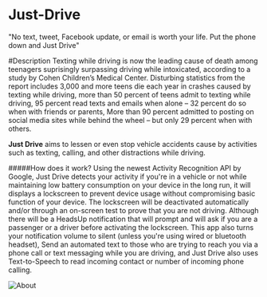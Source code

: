# Just-Drive
"No text, tweet, Facebook update, or email is worth your life. Put the phone down and Just Drive"

#Description
Texting while driving is now the leading cause of death among teenagers suprisingly surpassing driving while intoxicated, according to a study by Cohen Children’s Medical Center. Disturbing statistics from the report includes 3,000 and more teens die each year in crashes caused by texting while driving, more than 50 percent of teens admit to texting while driving, 95 percent read texts and emails when alone – 32 percent do so when with friends or parents, More than 90 percent admitted to posting on social media sites while behind the wheel – but only 29 percent when with others.

**Just Drive** aims to lessen or even stop vehicle accidents cause by activities such as texting, calling, and other distractions while driving.

#####How does it work?
Using the newest Activity Recognition API by Google, Just Drive detects your activity if you're in a vehicle or not while maintaining low battery consumption on your device in the long run, it will displays a lockscreen to prevent device usage without compromising basic function of your device. The lockscreen will be deactivated automatically and/or through an on-screen test to prove that you are not driving. Although there will be a HeadsUp notification that will prompt and will ask if you are a passenger or a driver before activating the lockscreen. This app also turns your notification volume to silent (unless you're using wired or bluetooth headset), Send an automated text to those who are trying to reach you via a phone call or text messaging while you are driving, and Just Drive also uses Text-to-Speech to read incoming contact or number of incoming phone calling.

![About](http://s29.postimg.org/c9l7b64lj/About.png)
![]()
![]()
![]()
![]()![]()


